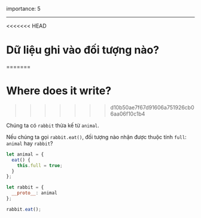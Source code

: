 importance: 5

---

<<<<<<< HEAD
# Dữ liệu ghi vào đối tượng nào?
=======
# Where does it write?
>>>>>>> d10b50ae7f67d91606a751926cb06aa06f10c1b4

Chúng ta có `rabbit` thừa kế từ `animal`.

Nếu chúng ta gọi `rabbit.eat()`, đối tượng nào nhận được thuộc tính `full`: `animal` hay `rabbit`? 

```js
let animal = {
  eat() {
    this.full = true;
  }
};

let rabbit = {
  __proto__: animal
};

rabbit.eat();
```

